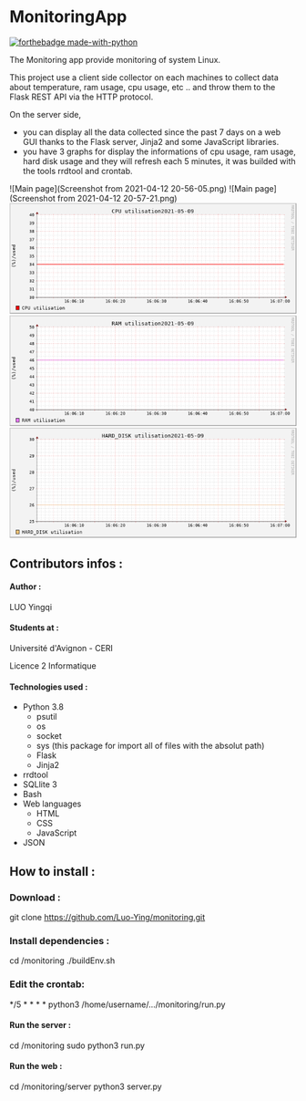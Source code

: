 # MonitoringApp
[![forthebadge made-with-python](http://forthebadge.com/images/badges/made-with-python.svg)](https://www.python.org/)

The Monitoring app provide monitoring of system Linux.

This project use a client side collector on each machines to collect data about temperature, ram usage, cpu usage, etc .. and throw them to the Flask REST API via the HTTP protocol.

On the server side, 
- you can display all the data collected since the past 7 days on a web GUI thanks to the Flask server, Jinja2 and some JavaScript libraries.
- you have 3 graphs for display the informations of cpu usage, ram usage, hard disk usage and they will refresh each 5 minutes, it was builded with the tools rrdtool and crontab. 


![Main page](Screenshot from 2021-04-12 20-56-05.png)
![Main page](Screenshot from 2021-04-12 20-57-21.png)
![CPU graph rrd](server/usedCPU.png)
![RAM graph rrd](server/usedRAM.png)
![harddisk graph rrd](server/usedHARDDISK.png)

## Contributors infos :

#### Author :
LUO Yingqi

#### Students at :

Université d'Avignon - CERI

Licence 2 Informatique

#### Technologies used :

* Python 3.8
    * psutil
    * os
    * socket
    * sys (this package for import all of files with the absolut path)
    * Flask
    * Jinja2
* rrdtool
* SQLlite 3
* Bash
* Web languages
    * HTML
    * CSS
    * JavaScript
* JSON

## How to install :

### Download :

git clone https://github.com/Luo-Ying/monitoring.git


### Install dependencies :
cd /monitoring
./buildEnv.sh



### Edit the crontab:
*/5 * * * * python3 /home/username/.../monitoring/run.py


#### Run the server :
cd /monitoring
sudo python3 run.py


#### Run the web :
cd /monitoring/server
python3 server.py

